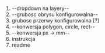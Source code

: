 1. --dropdown na layery--
2. --grubosc obrysu konfigurowalna--
3. grubosc przerwy konfigurowalna [?]
4. --konwersja polygon, circle, rect--
5. --konwersja px -> mm--
6. instrukcja
7. readme
